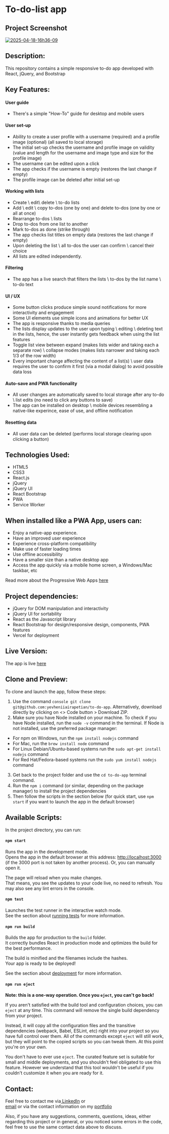 # To-do-list app

## Project Screenshot
<a href="https://ibb.co/QFsd8nCf"><img src="https://i.ibb.co/QFsd8nCf/2025-04-18-16h36-09.png" alt="2025-04-18-16h36-09" border="0"></a>

## Description:
This repository contains a simple responsive to-do app developed with React, jQuery, and Bootstrap

## Key Features:

#### User guide

- There's a simple "How-To" guide for desktop and mobile users

#### User set-up

- Ability to create a user profile with a username (required) and a profile image (optional) (all saved to local storage)
- The initial set-up checks the username and profile image on validity (value and length for the username and image type and size for the profile image) 
- The username can be edited upon a click
- The app checks if the username is empty (restores the last change if empty)
- The profile image can be deleted after initial set-up

#### Working with lists

- Create \ edit\ delete \ to-do lists
- Add \ edit \ copy to-dos (one by one) and delete to-dos (one by one or all at once)
- Rearrange to-dos \ lists
- Drop to-dos from one list to another
- Mark to-dos as done (strike through)
- The app checks list titles on empty data (restores the last change if empty)
- Upon deleting the list \ all to-dos the user can confirm \ cancel their choice
- All lists are edited independently.

#### Filtering

- The app has a live search that filters the lists \ to-dos by the list name \ to-do text
  
#### UI / UX

- Some button clicks produce simple sound notifications for more interactivity and engagement
- Some UI elements use simple icons and animations for better UX
- The app is responsive thanks to media queries
- The lists display updates to the user upon typing \ editing \ deleting text in the lists, hence, the user instantly gets feedback when using the list features
- Toggle list view between expand (makes lists wider and taking each a separate row) \ collapse modes (makes lists narrower and taking each 1/3 of the row width)
- Every important change affecting the content of a list(s) \ user data requires the user to confirm it first (via a modal dialog) to avoid possible data loss

#### Auto-save and PWA functionality

- All user changes are automatically saved to local storage after any to-do \ list edits (no need to click any buttons to save)
- The app can be installed on desktop \ mobile devices resembling a native-like experince, ease of use, and offline notification

#### Resetting data

- All user data can be deleted (performs local storage clearing upon clicking a button)

## Technologies Used:
- HTML5
- CSS3
- React.js
- jQuery
- jQuery UI
- React Bootstrap
- PWA
- Service Worker

## When installed like a PWA App, users can:

- Enjoy a native-app experience.
- Have an improved user experience
- Experience cross-platform compatibility
- Make use of faster loading times
- Use offline accessibility
- Have a smaller size than a native desktop app
- Access the app quickly via a mobile home screen, a Windows/Mac taskbar, etc

Read more about the Progressive Web Apps [here](https://www.itaims.com/blog/benefits-of-progressive-web-apps-pwa-advantages-and-disadvantages)

## Project dependencies:

- jQuery for DOM manipulation and interactivity
- jQuery UI for sortability
- React as the Javascript library
- React Bootstrap for design/responsive design, components, PWA features
- Vercel for deployment

## Live Version:

The app is live [here](https://to-do-min.vercel.app/)

## Clone and Preview:

To clone and launch the app, follow these steps:
 
1. Use the command ```console git clone git@github.com:yevheniiairapetian/to-do-app```. Alternatively, download directly by clicking on <> Code button > Download ZIP.
2. Make sure you have Node installed on your machine. To check if you have Node installed, run the ```node -v``` command in the terminal. If Node is not installed, use the preferred package manager:
- For npm on Windows, run the ```npm install nodejs``` command 
- For Mac, run the ```brew install node``` command
- For Linux Debian/Ubuntu-based systems run the ```sudo apt-get install nodejs``` command
- For Red Hat/Fedora-based systems run the ```sudo yum install nodejs```
command
3. Get back to the project folder and use the ```cd to-do-app``` terminal command. 
4. Run the ```npm i``` command (or similar, depending on the package manager) to install the project dependencies
5. Then follow the scripts in the section below (for quick start, use ```npm start``` if you want to launch the app in the default browser)

## Available Scripts:

In the project directory, you can run:

#### `npm start`

Runs the app in the development mode.\
Opens the app in the default browser at this address: [http://localhost:3000](http://localhost:3000) (if the 3000 port is not taken by another process). Or, you can manually open it.

The page will reload when you make changes.\
That means, you see the updates to your code live, no need to refresh.
You may also see any lint errors in the console.

#### `npm test`

Launches the test runner in the interactive watch mode.\
See the section about [running tests](https://facebook.github.io/create-react-app/docs/running-tests) for more information.

#### `npm run build`

Builds the app for production to the `build` folder.\
It correctly bundles React in production mode and optimizes the build for the best performance.

The build is minified and the filenames include the hashes.\
Your app is ready to be deployed!

See the section about [deployment](https://facebook.github.io/create-react-app/docs/deployment) for more information.

#### `npm run eject`

**Note: this is a one-way operation. Once you `eject`, you can't go back!**

If you aren't satisfied with the build tool and configuration choices, you can `eject` at any time. This command will remove the single build dependency from your project.

Instead, it will copy all the configuration files and the transitive dependencies (webpack, Babel, ESLint, etc) right into your project so you have full control over them. All of the commands except `eject` will still work, but they will point to the copied scripts so you can tweak them. At this point you're on your own.

You don't have to ever use `eject`. The curated feature set is suitable for small and middle deployments, and you shouldn't feel obligated to use this feature. However we understand that this tool wouldn't be useful if you couldn't customize it when you are ready for it.

## Contact:
Feel free to contact me via[ LinkedIn](https://www.linkedin.com/in/yevheniiairapetian/) or  
[email](mailto:contact@yevheniiairapetian.com) or 
via the contact information on my [portfolio](https://yevheniiairapetian.com/#/contact)

Also, if you have any suggestions, comments, questions, ideas, either regarding this project or in general, or you noticed some errors in the code, feel free to use the same contact data above to discuss.
